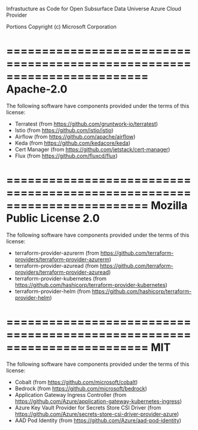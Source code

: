 Infrastucture as Code for Open Subsurface Data Universe Azure Cloud Provider

Portions Copyright (c) Microsoft Corporation


========================================================================
Apache-2.0
========================================================================
The following software have components provided under the terms of this license:

- Terratest (from https://github.com/gruntwork-io/terratest)
- Istio (from https://github.com/istio/istio)
- Airflow (from https://github.com/apache/airflow)
- Keda (from https://github.com/kedacore/keda)
- Cert Manager (from https://github.com/jetstack/cert-manager)
- Flux (from https://github.com/fluxcd/flux)


========================================================================
Mozilla Public License 2.0
========================================================================
The following software have components provided under the terms of this license:

- terraform-provider-azurerm (from https://github.com/terraform-providers/terraform-provider-azurerm)
- terraform-provider-azuread (from https://github.com/terraform-providers/terraform-provider-azuread)
- terraform-provider-kubernetes (from https://github.com/hashicorp/terraform-provider-kubernetes)
- terraform-provider-helm (from https://github.com/hashicorp/terraform-provider-helm)


========================================================================
MIT
========================================================================
The following software have components provided under the terms of this license:

- Cobalt (from https://github.com/microsoft/cobalt)
- Bedrock (from https://github.com/microsoft/bedrock)
- Application Gateway Ingress Controller (from https://github.com/Azure/application-gateway-kubernetes-ingress)
- Azure Key Vault Provider for Secrets Store CSI Driver (from https://github.com/Azure/secrets-store-csi-driver-provider-azure)
- AAD Pod Identity (from https://github.com/Azure/aad-pod-identity)
